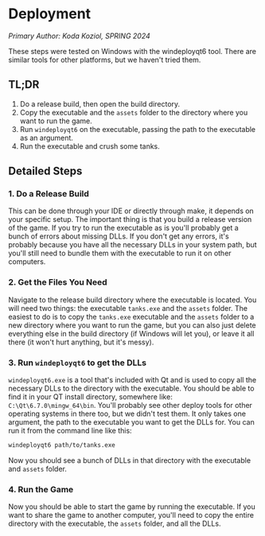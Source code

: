 # Deployment

_Primary Author: Koda Koziol, SPRING 2024_

These steps were tested on Windows with the windeployqt6 tool. There are similar tools for other platforms, but we haven't tried them.

## TL;DR

1. Do a release build, then open the build directory.
2. Copy the executable and the `assets` folder to the directory where you want to run the game.
3. Run `windeployqt6` on the executable, passing the path to the executable as an argument.
4. Run the executable and crush some tanks.

## Detailed Steps

### 1. Do a Release Build

This can be done through your IDE or directly through make, it depends on your specific setup. The important thing is that you build a release version of the game. If you try to run the executable as is you'll probably get a bunch of errors about missing DLLs. If you don't get any errors, it's probably because you have all the necessary DLLs in your system path, but you'll still need to bundle them with the executable to run it on other computers.

### 2. Get the Files You Need

Navigate to the release build directory where the executable is located. You will need two things: the executable `tanks.exe` and the `assets` folder. The easiest to do is to copy the `tanks.exe` executable and the `assets` folder to a new directory where you want to run the game, but you can also just delete everything else in the build directory (if Windows will let you), or leave it all there (it won't hurt anything, but it's messy).

### 3. Run `windeployqt6` to get the DLLs

`windeployqt6.exe` is a tool that's included with Qt and is used to copy all the necessary DLLs to the directory with the executable. You should be able to find it in your QT install directory, somewhere like: `C:\Qt\6.7.0\mingw_64\bin`. You'll probably see other deploy tools for other operating systems in there too, but we didn't test them. It only takes one argument, the path to the executable you want to get the DLLs for.
You can run it from the command line like this:

```bash
windeployqt6 path/to/tanks.exe
```

Now you should see a bunch of DLLs in that directory with the executable and `assets` folder.

### 4. Run the Game

Now you should be able to start the game by running the executable. If you want to share the game to another computer, you'll need to copy the entire directory with the executable, the `assets` folder, and all the DLLs.
